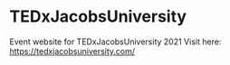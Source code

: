# TEDxJacobsUniversity
Event website for TEDxJacobsUniversity 2021
Visit here: https://tedxjacobsuniversity.com/
